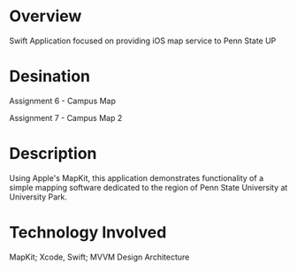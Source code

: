 # Overview
Swift Application focused on providing iOS map service to Penn State UP

# Desination

Assignment 6 - Campus Map

Assignment 7 - Campus Map 2

# Description

Using Apple's MapKit, this application demonstrates functionality of a simple mapping software dedicated to the region of Penn State University at University Park.

# Technology Involved

MapKit; Xcode, Swift; MVVM Design Architecture
